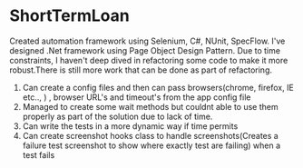 # ShortTermLoan

Created automation framework using Selenium, C#, NUnit, SpecFlow. I've designed .Net framework using Page Object Design Pattern. Due to time constraints, I haven't deep dived in refactoring some code to make it more robust.There is still more work that can be done as part of refactoring.

1. Can create a config files and then can pass browsers(chrome, firefox, IE etc.., ) ,  browser URL's and timeout's from the app config file
2. Managed to create some wait methods but couldnt able to use them properly as part of the solution due to lack of time.
3. Can write the tests in a more dynamic way if time permits
4. Can create screenshot hooks class to handle screenshots(Creates a failure test screenshot to show where exactly test are failing) when a test fails 
